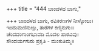 +++
title = "444 ಬಾಂದಳದ ಬಾಗು,"

+++
ಬಾಂದಳದ ಬಾಗು, ರವಿಕಿರಣಗಳ ನೀಳ್ಕೋಲು।  
ಇಂದುಮಣಿನುಣ್ಪು, ತಾರೆಗಳ ಕಣ್ಮಿನುಗು॥  
ಚೆಂದದಂಗಾಂಗಭಾವದಿ ಮೊದಲ ಪಾಠವಿವು।  
ಸೌಂದರ್ಯಗುರು ಪ್ರಕೃತಿ - ಮಂಕುತಿಮ್ಮ॥  
